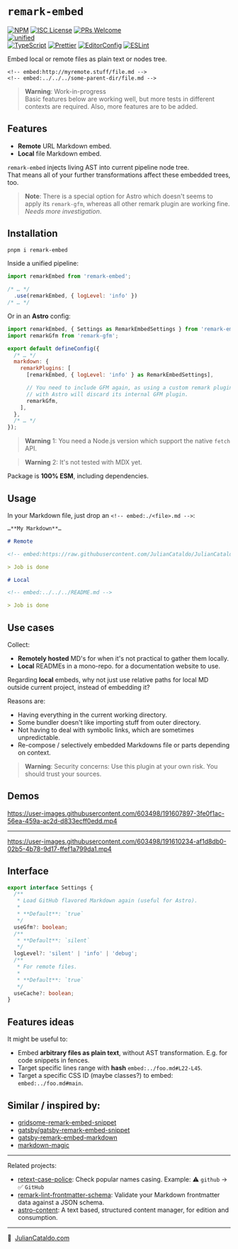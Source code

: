 # `remark-embed`

[![NPM](https://img.shields.io/npm/v/remark-embed)](https://www.npmjs.com/package/remark-embed)
[![ISC License](https://img.shields.io/npm/l/remark-embed)](./LICENSE)
[![PRs Welcome](https://img.shields.io/badge/PRs-welcome-brightgreen.svg)](https://makeapullrequest.com)  
[![unified](https://img.shields.io/badge/uni-fied-0366d6?logo=markdown)](https://unifiedjs.com)  
[![TypeScript](https://img.shields.io/badge/TypeScript-333333.svg?logo=typescript)](http://www.typescriptlang.org/)
[![Prettier](https://img.shields.io/badge/Prettier-333333.svg?logo=prettier)](https://prettier.io)
[![EditorConfig](https://img.shields.io/badge/EditorConfig-333333.svg?logo=editorconfig)](https://editorconfig.org)
[![ESLint](https://img.shields.io/badge/ESLint-3A33D1?logo=eslint)](https://eslint.org)

<!-- [![Downloads](https://img.shields.io/npm/dw/remark-embed)](https://www.npmjs.com/package/remark-embed)   -->
<!-- [![Renovate](https://img.shields.io/badge/Renovate-enabled-17a2b8?logo=renovatebot)](https://app.renovatebot.com/dashboard) -->

Embed local or remote files as plain text or nodes tree.

`<!-- embed:http://myremote.stuff/file.md -->`  
`<!-- embed:../../../some-parent-dir/file.md -->`

> **Warning**: Work-in-progress  
> Basic features below are working well, but more tests in different contexts are required.
> Also, more features are to be added.

## Features

- **Remote** URL Markdown embed.
- **Local** file Markdown embed.

`remark-embed` injects living AST into current pipeline node tree.  
That means all of your further transformations affect these embedded trees, too.

> **Note**: There is a special option for Astro which doesn't seems to apply its `remark-gfm`, whereas all other remark plugin are working fine. _Needs more investigation_.

## Installation

```sh
pnpm i remark-embed
```

Inside a unified pipeline:

```js
import remarkEmbed from 'remark-embed';

/* … */
  .use(remarkEmbed, { logLevel: 'info' })
/* … */
```

Or in an **Astro** config:

```js
import remarkEmbed, { Settings as RemarkEmbedSettings } from 'remark-embed';
import remarkGfm from 'remark-gfm';

export default defineConfig({
  /* … */
  markdown: {
    remarkPlugins: [
      [remarkEmbed, { logLevel: 'info' } as RemarkEmbedSettings],

      // You need to include GFM again, as using a custom remark plugin list
      // with Astro will discard its internal GFM plugin.
      remarkGfm,
    ],
  },
  /* … */
});
```

> **Warning** 1: You need a Node.js version which support the native `fetch` API.

> **Warning** 2: It's not tested with MDX yet.

Package is **100% ESM**, including dependencies.

## Usage

In your Markdown file, just drop an `<!-- embed:./<file>.md -->`:

```markdown
…**My Markdown**…

# Remote

<!-- embed:https://raw.githubusercontent.com/JulianCataldo/JulianCataldo/master/README.md -->

> Job is done

# Local

<!-- embed:../../../README.md -->

> Job is done
```

## Use cases

Collect:

- **Remotely hosted** MD's for when it's not practical to gather them locally.
- **Local** READMEs in a mono-repo. for a documentation website to use.

Regarding **local** embeds, why not just use relative paths for local MD outside current project, instead of embedding it?

Reasons are:

- Having everything in the current working directory.
- Some bundler doesn't like importing stuff from outer directory.
- Not having to deal with symbolic links, which are sometimes unpredictable.
- Re-compose / selectively embedded Markdowns file or parts depending on context.

> **Warning**: Security concerns: Use this plugin at your own risk. You should trust your sources.

## Demos

https://user-images.githubusercontent.com/603498/191607897-3fe0f1ac-56ea-459a-ac2d-d833ecff0edd.mp4

---

https://user-images.githubusercontent.com/603498/191610234-af1d8db0-02b5-4b78-9d17-ffef1a799da1.mp4

## Interface

```ts
export interface Settings {
  /**
   * Load GitHub flavored Markdown again (useful for Astro).
   *
   * **Default**: `true`
   */
  useGfm?: boolean;
  /**
   * **Default**: `silent`
   */
  logLevel?: 'silent' | 'info' | 'debug';
  /**
   * For remote files.
   *
   * **Default**: `true`
   */
  useCache?: boolean;
}
```

## Features ideas

It might be useful to:

- Embed **arbitrary files as plain text**, without AST transformation. E.g. for code snippets in fences.
- Target specific lines range with **hash** `embed:../foo.md#L22-L45`.
- Target a specific CSS ID (maybe classes?) to embed: `embed:../foo.md#main`.

## Similar / inspired by:

- [gridsome-remark-embed-snippet](https://github.com/sammndhr/gridsome-remark-embed-snippet/blob/master/index.js)
- [gatsby/gatsby-remark-embed-snippet](https://github.com/gatsbyjs/gatsby/blob/master/packages/gatsby-remark-embed-snippet/src/index.js)
- [gatsby-remark-embed-markdown](https://github.com/jtstodola/gatsby-remark-embed-markdown/blob/gatsby-remark-embed-markdown/index.js)
- [markdown-magic](https://github.com/DavidWells/markdown-magic)

---

Related projects:

- [retext-case-police](https://github.com/JulianCataldo/retext-case-police): Check popular names casing. Example: ⚠️ `github` → ✅ `GitHub`
- [remark-lint-frontmatter-schema](https://github.com/JulianCataldo/remark-lint-frontmatter-schema): Validate your Markdown frontmatter data against a JSON schema.
- [astro-content](https://github.com/JulianCataldo/astro-content): A text based, structured content manager, for edition and consumption.

---

🔗  [JulianCataldo.com](https://www.juliancataldo.com)
